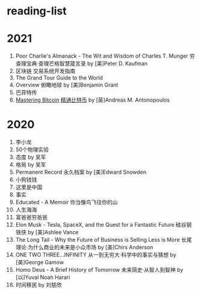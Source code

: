 # reading-list

# 2021
1. Poor Charlie's Almanack - The Wit and Wisdom of Charles T. Munger 穷查理宝典·查理芒格智慧箴言录 by [美]Peter D. Kaufman
1. 区块链 交易系统开发指南
1. The Grand Tour Guide to the World
1. Overview 俯瞰地球 by [美]Benjamin Grant
1. 巴菲特传
1. [Mastering Bitcoin](https://github.com/bitcoinbook/bitcoinbook) [精通比特币](https://github.com/tianmingyun/MasterBitcoin2CN) by [英]Andreas M. Antonopoulos

# 2020
1. 李小龙
1. 50个物理实验
1. 态度 by 吴军
1. 格局 by 吴军
1. Permanent Record 永久档案 by [美]Edward Snowden 
1. 小狗钱钱 
1. 这里是中国 
1. 事实 
1. Educated - A Memoir 你当像鸟飞往你的山
1. 人生海海 
1. 富爸爸穷爸爸
1. Elon Musk - Tesla, SpaceX, and the Quest for a Fantastic Future 硅谷钢铁侠 by [美]Ashlee Vance
1. The Long Tail - Why the Future of Business is Selling Less is More 长尾理论·为什么商业的未来是小众市场 by [美]Chirs Anderson
1. ONE TWO THREE...INFINITY 从一到无穷大·科学中的事实与猜想 by [美]George Gamow
1. Homo Deus - A Brief History of Tomorrow 未来简史·从智人到智神 by [以]Yuval Noah Harari
1. 时间移民 by 刘慈欣

